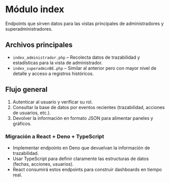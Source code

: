 # Módulo index

Endpoints que sirven datos para las vistas principales de administradores y superadministradores.

## Archivos principales

- `index_administrador.php` – Recolecta datos de trazabilidad y estadísticas para la vista de administrador.
- `index_superadminBE.php` – Similar al anterior pero con mayor nivel de detalle y acceso a registros históricos.

## Flujo general

1. Autenticar al usuario y verificar su rol.
2. Consultar la base de datos por eventos recientes (trazabilidad, acciones de usuarios, etc.).
3. Devolver la información en formato JSON para alimentar paneles y gráficos.

### Migración a React + Deno + TypeScript

- Implementar endpoints en Deno que devuelvan la información de trazabilidad.
- Usar TypeScript para definir claramente las estructuras de datos (fechas, acciones, usuarios).
- React consumirá estos endpoints para construir dashboards en tiempo real.

